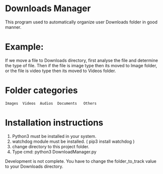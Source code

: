 # Downloads Manager

This program used to automatically organize user Downloads folder in good manner.

# Example:

If we move a file to Downloads directory, first analyse the file and determine the type of file. Then if the file is image type then its moved to Image folder, or the file is video type then its moved to Videos folder.

# Folder categories

    Images  Videos  Audios  Documents   Others

# Installation instructions

1.  Python3 must be installed in your system.
2.  watchdog module must be installed. ( pip3 install watchdog )
3.  change directory to this project folder.
4.  Type cmd: python3 DownloadManager.py

Development is not complete. You have to change the folder_to_track value to your Downloads directory.
